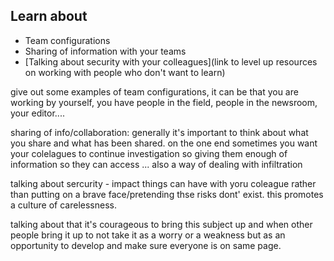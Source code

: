
## Learn about

- Team configurations
- Sharing of information with your teams
- [Talking about security with your colleagues](link to level up resources on working with people who don&#39;t want to learn)



give out some examples of team configurations, it can be that you are working by yourself, you have people in the field, people in the newsroom, your editor....

sharing of info/collaboration: generally it&#39;s important to think about what you share and what has been shared. on the one end sometimes you want your colelagues to continue investigation so giving them enough of information so they can access ... also a way of dealing with infiltration


talking about sercurity - impact things can have with yoru coleague rather than putting on a brave face/pretending thse risks dont&#39; exist. this promotes a culture of carelessness.


talking about that it&#39;s courageous to bring this subject up and when other people bring it up to not take it as a worry or a weakness but as an opportunity to develop and make sure everyone is on same page.
